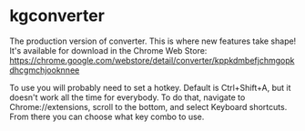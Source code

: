 # kgconverter
The production version of converter. This is where new features take shape! It's available for download in the Chrome Web Store: https://chrome.google.com/webstore/detail/converter/kppkdmbefjchmgopkdhcgmchjooknnee
  

To use you will probably need to set a hotkey. Default is Ctrl+Shift+A, but it doesn't work all the time for everybody. To do that, navigate to Chrome://extensions, scroll to the bottom, and select Keyboard shortcuts. From there you can choose what key combo to use.


